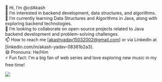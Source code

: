 👋 Hi, I’m @cdAkash <br>
👀 I’m interested in backend development, data structures, and algorithms.<br>
🌱 I’m currently learning Data Structures and Algorithms in Java, along with exploring backend technologies.<br>
💞️ I’m looking to collaborate on open-source projects related to Java backend development and problem-solving challenges.<br>
📫 How to reach me [akashyadav15032002@gmail.com] or via LinkedIn at [linkedin.com/in/akash-yadav-08361b2a3].<br>
😄 Pronouns: He/Him <br>
⚡ Fun fact: I'm a big fan of web series and love exploring new music in my free time! <br>

<!---
cdAkash/cdAkash is a ✨ special ✨ repository because its `README.md` (this file) appears on your GitHub profile.
You can click the Preview link to take a look at your changes.
--->

![](https://leetcard.jacoblin.cool/dementr?cache=0)
